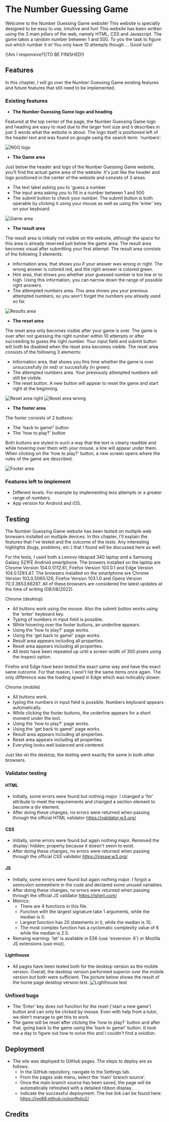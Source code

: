 # __The Number Guessing Game__

Welcome to the Number Guessing Game website! This website is specially designed to be easy to use, intuitive and fun! This website has been written using the 3 main pillars of the web, namely HTML, CSS and Javascript. The game takes a random number between 1 and 500. To you the task to figure out which number it is! You only have 10 attempts though.... Good luck!

![Am I responsive?](TO BE FINISHED!)


## __Features__

In this chapter, I will go over the Number Guessing Game existing features and future features that still need to be implemented.

### __Existing features__

- __The Number Guessing Game logo and heading__
  
Featured at the top center of the page, the Number Guessing Game logo and heading are easy to read due to the larger font size and it describes in just 3 words what the website is about. The logo itself is positioned left of the header text and was found on google using the search term: 'numbers'.

![NGG logo](assets/IMG/logo.png)

- __The Game area__
  
Just below the header and logo of the Number Guessing Game website, you'll find the actual game area of the website. It's just like the header and logo positioned in the center of the website and consists of 3 areas.
 - The text label asking you to 'guess a number
 - The input area asking you to fill in a number between 1 and 500
 - The submit button to check your number. The submit button is both operable by clicking it using your mouse as well as using the 'enter' key on your keyboard.

![Game area](assets/IMG/game-area.png)

- __The result area__

The result area is initially not visible on the website, although the space for this area is already reserved just below the game area. The result area becomes visual after submitting your first attempt. The result area consists of the following 3 elements:
  - Information area, that shows you if your answer was wrong or right. The wrong answer is colored red, and the right answer is colored green. 
  - Hint area, that shows you whether your guessed number is too low or to high. Using this information, you can narrow down the range of possible right answers.
  - The attempted numbers area. This area shows you your previous attempted numbers, so you won't forget the numbers you already used so far.

  ![Results area](assets/IMG/results-area.png)

- __The reset area__

The reset area only becomes visible after your game is over. The game is over after not guessing the right number within 10 attempts or after succeeding to guess the right number. Your input field and submit button will both be disabled when the reset area becomes visible. The reset area consists of the following 3 elements:
  - Information area, that shows you this time whether the game is over unsuccesfully (in red) or succesfully (in green).
  - The attempted numbers area. Your previously attempted numbers will still be visible.
  - The reset button. A new button will appear to reset the game and start right at the beginning.

  ![Reset area right](assets/IMG/resetbutton.right.png)
  ![Reset area wrong](assets/IMG/resetbutton.wrong.png)

- __The footer area__

The footer consists of 2 buttons:
  - The 'back to game!' button 
  - The 'how to play?' button 

Both buttons are styled in such a way that the text is clearly readible and while hovering over them with your mouse, a line will appear under them. When clicking on the 'how to play?' button, a new screen opens where the rules of the game are described. 

![Footer area](assets/IMG/footer.png)

### __Features left to implement__

  - Different levels. For example by implementing less attempts or a greater range of numbers.
  - App version for Android and iOS.


## __Testing__

The Number Guessing Game website has been tested on multiple web browsers installed on multiple devices. In this chapter, I'll explain the features that I've tested and the outcome of the tests. Any interesting highlights (bugs, problems, etc.) that I found will be discussed here as well.

For the tests, I used both a Lenovo Ideapad 340 laptop and a Samsung Galaxy S21FE Android smartphone. The browers installed on the laptop are Chrome Version 104.0.5112.81, Firefox Version 103.0.1 and Edge Version 104.0.1293.47. The browsers installed on the smartphone are Chrome Version 103.0.5060.129, Firefox Version 103.1.0 and Opera Version 70.3.3653.66287. All of these browsers are considered the latest updates at the time of writing (08/08/2022). 

Chrome (desktop)

- All buttons work using the mouse. Also the submit button works using the 'enter' keyboard key.
- Typing of numbers in input field is possible.
- While hovering over the footer buttons, an underline appears.
- Using the 'how to play?' page works.
- Using the 'get back to game!' page works.
- Result area appears including all properties.
- Reset area appears including all properties.
- All tests have been repeated up until a screen width of 300 pixels using the inspect option.

Firefox and Edge have been tested the exact same way and have the exact same outcome. For that reason, I won't list the same items once again. The only difference was the loading speed in Edge which was noticably slower.

Chrome (mobile)

- All buttons work.
- typing the numbers in input field is possible. Numbers keyboard appears automatically.
- While clicking the footer buttons, the underline appears for a short moment under the text.
- Using the 'how to play?' page works.
- Using the 'get back to game!' page works.
- Result area appears including all properties.
- Reset area appears including all properties.
- Everyting looks well balanced and centered.

Just like on the desktop, the testing went exactly the same in both other browsers.

### __Validator testing__

#### HTML
  - Initially, some errors were found but nothing major. I changed a 'for' attribute to meet the requirements and changed a section element to become a div element.  
  - After doing these changes, no errors were returned when passing through the official HTML validator https://validator.w3.org/  
#### CSS
  - Initially, some errors were found but again nothing major. Removed the display: hidden; property because it doesn't seem to exist. 
  - After doing these changes, no errors were returned when passing through the official CSS validator https://jigsaw.w3.org/
#### JS
  - Initially, some errors were found but again nothing major. I forgot a semicolon somewhere in the code and declared some unused variables.
  - After doing these changes, no errors were returned when passing through the official JS validator https://jshint.com/
  - Metrics:
    - There are 4 functions in this file.
    - Function with the largest signature take 1 arguments, while the median is 0.
    - Largest function has 20 statements in it, while the median is 10.
    - The most complex function has a cyclomatic complexity value of 6 while the median is 2.5.
  - Remaing warning: 	'let' is available in ES6 (use 'esversion: 6') or Mozilla JS extensions (use moz).
#### Lighthouse
  - All pages have been tested both for the desktop version as the mobile version. Overall, the desktop version performed superior over the mobile version but both were sufficient. The picture below shows the result of the home page desktop version test.
![Lighthouse test](assets/IMG/lighthouse.png)



### __Unfixed bugs__

 - The 'Enter' key does not function for the reset ('start a new game') button and can only be clicked by mouse. Even with help from a tutor, we didn't manage to get this to work.
 - The game will be reset after clicking the 'how to play?' button and after that, going back to the game using the 'back to game!' button. It took me a day to figure out how to solve this and I couldn't find a solution.



## __Deployment__
- The site was deployed to GitHub pages. The steps to deploy are as follows:
  - In the GitHub repository, navigate to the Settings tab.
  - From the pages side menu, select the 'main' branch source'.
  - Once the main branch source has been saved, the page will be automatically refreshed with a detailed ribbon display.
  - indicate the successful deployment.
The live link can be found here: https://jve89.github.io/portfolio2/


## __Credits__







